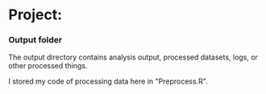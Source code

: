 # Project: 
### Output folder

The output directory contains analysis output, processed datasets, logs, or other processed things.

I stored my code of processing data here in "Preprocess.R".